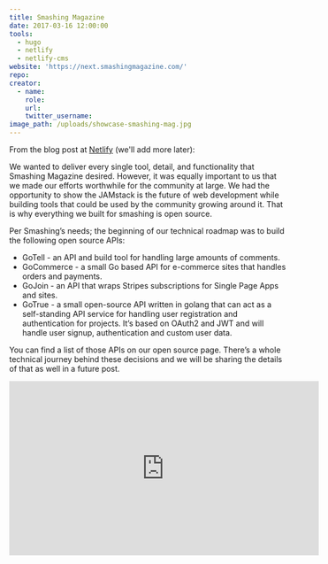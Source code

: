 ```yaml
---
title: Smashing Magazine
date: 2017-03-16 12:00:00
tools:
  - hugo
  - netlify
  - netlify-cms
website: 'https://next.smashingmagazine.com/'
repo:
creator:
  - name:
    role:
    url:
    twitter_username:
image_path: /uploads/showcase-smashing-mag.jpg
---
```

From the blog post at [Netlify](https://www.netlify.com/blog/2017/03/16/smashing-magazine-just-got-10x-faster/) (we'll add more later):

We wanted to deliver every single tool, detail, and functionality that Smashing Magazine desired. However, it was equally important to us that we made our efforts worthwhile for the community at large. We had the opportunity to show the JAMstack is the future of web development while building tools that could be used by the community growing around it. That is why everything we built for smashing is open source.

Per Smashing’s needs; the beginning of our technical roadmap was to build the following open source APIs:

- GoTell - an API and build tool for handling large amounts of comments.
- GoCommerce - a small Go based API for e-commerce sites that handles orders and payments.
- GoJoin -  an API that wraps Stripes subscriptions for Single Page Apps and sites.
- GoTrue - a small open-source API written in golang that can act as a self-standing API service for handling user registration and authentication for projects. It’s based on OAuth2 and JWT and will handle user signup, authentication and custom user data.

You can find a list of those APIs on our open source page. There’s a whole technical journey behind these decisions and we will be sharing the details of that as well in a future post.


<div class="embed-container">
  <iframe width="560" height="315" src="https://www.youtube.com/embed/rB4Cl5LSe2c" frameborder="0" allowfullscreen></iframe>
</div>
